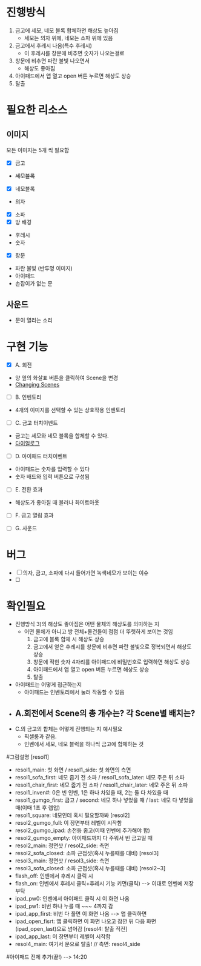 ﻿# 진행방식
1. 금고에 세모, 네모 블록 합체하면 해상도 높아짐
    - 세모는 의자 위에, 네모는 소파 위에 있음
2. 금고에서 후레시 나옴(특수 후레시) 
    - 이 후레시를 창문에 비추면 숫자가 나오는걸로
3. 창문에 비추면 파란 불빛 나오면서 
    - 해상도 좋아짐
4. 아이패드에서 앱 열고 open 버튼 누르면 해상도 상승
5. 탈출

# 필요한 리소스
## **이미지**
모든 이미지는 5개 씩 필요함
- [x] 금고
- ~~세모블록~~
- [x] 네모블록
- 의자
- [x] 소파
- [x] 방 배경
- 후레시
- 숫자
- [x] 창문
- 파란 불빛 (반투명 이미지)
- 아이패드
- 손잡이가 없는 문

## **사운드**
- 문이 열리는 소리

# 구현 기능
- [x] A. 회전
- 양 옆의 화살표 버튼을 클릭하여 Scene을 변경
- [Changing Scenes](https://www.youtube.com/watch?v=wNl--exin90&list=PL4vbr3u7UKWp0iM1WIfRjCDTI03u43Zfu&index=30)

- [ ] B. 인벤토리
- 4개의 이미지를 선택할 수 있는 상호작용 인벤토리
 
- [ ] C. 금고 터치이벤트   
- 금고는 세모와 네모 블록을 합체할 수 있다.
- [다이얼로그](https://www.youtube.com/watch?v=1NCvpZDtTMI&list=PL4vbr3u7UKWp0iM1WIfRjCDTI03u43Zfu&index=12)

- [ ] D. 아이패드 터치이벤트
- 아이패드는 숫자를 입력할 수 있다
- 숫자 배드와 입력 버튼으로 구성됨

- [ ] E. 전환 효과
- 해상도가 좋아질 때 블러나 화이트아웃

- [ ] F. 금고 열림 효과

- [ ] G. 사운드

# 버그
- [ ] 의자, 금고, 소파에 다시 들어가면 녹색네모가 보이는 이슈
- [ ] 

# 확인필요
- 진행방식 3)의 해상도 좋아짐은 어떤 물체의 해상도를 의미하는 지
    - 어떤 물체가 아니고 방 전체+물건들이 점점 더 뚜렷하게 보이는 것임
        1. 금고에 블록 합체 시 해상도 상승
        2. 금고에서 얻은 후레시를 창문에 비추면 파란 불빛으로 정복되면서 해상도 상승
        3. 창문에 적힌 숫자 4자리를 아이패드에 비밀번호로 입력하면 해상도 상승
        4. 아이패드에서 앱 열고 open 버튼 누르면 해상도 상승
        5. 탈출
- 아이패드는 어떻게 접근하는지
    - 아이패드는 인벤토리에서 눌러 작동할 수 있음
- A.회전에서 Scene의 총 개수는? 각 Scene별 배치는?
    - 
- C.의 금고의 합체는 어떻게 진행되는 지 예시필요
    - 픽셀룸과 같음. 
    - 인벤에서 세모, 네모 블럭을 하나씩 금고에 합체하는 것


#그림설명
[resol1]
 - resol1_main: 첫 화면		/ resol1_side: 첫 화면의 측면
 - resol1_sofa_first: 네모 줍기 전 소파	/ resol1_sofa_later: 네모 주은 뒤 소파
 - resol1_chair_first: 네모 줍기 전 소파	/ resol1_chair_later: 네모 주은 뒤 소파
 - resol1_inven#: 0은 빈 인벤, 1은 하나 차있을 때, 2는 둘 다 차있을 때
 - resol1_gumgo_first: 금고 / second: 네모 하나 넣었을 때	  /  last: 네모 다 넣었을 때(이때 1초 후 렙업)
 - resol1_square: 네모인데 혹시 필요할까봐
[resol2]
 - resol2_gumgo_full: 이 장면부터 레벨이 시작함
 - resol2_gumgo_ipad: 손전등 줍고(이때 인벤에 추가해야 함)
 - resol2_gumgo_empty: 아이패드까지 다 주워서 빈 금고일 때
 - resol2_main: 정면샷		/ resol2_side: 측면
 - resol2_sofa_closed: 소파 근접샷(혹시 누를때를 대비)
[resol3]
 - resol3_main: 정면샷		/ resol3_side: 측면
 - resol3_sofa_closed: 소파 근접샷(혹시 누를때를 대비)
[resol2~3]
 - flash_off: 인벤에서 후레시 클릭 시
 - flash_on: 인벤에서 후레시 클릭+후레시 기능 키면(클릭) --> 이대로 인벤에 저장부탁
 - ipad_pw0: 인벤에서 아이패드 클릭 시 이 화면 나옴
 - ipad_pw1: 비번 하나 누를 때 ~~~ 4까지 감
 - ipad_app_first: 비번 다 풀면 이 화면 나옴 --> 앱 클릭하면
 - ipad_open_fisrt: 앱 클릭하면 이 화면 나오고 잠깐 뒤 다음 화면(ipad_open_last)으로 넘어감
[resol4: 탈출 직전]
 - ipad_app_last: 이 장면부터 레벨이 시작함
 - resol4_main: 여기서 문으로 탈출!	// 측면: resol4_side

#아이패드 전체 추가(끝!) --> 14:20